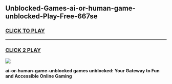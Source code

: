 
## Unblocked-Games-ai-or-human-game-unblocked-Play-Free-667se
<h3>
<a href="https://premium76.site?title=ai-or-human-game-unblocked&ref=09A">CLICK TO PLAY</a></h3>
<hr>

<h3>
<a href="https://premium76.site?title=ai-or-human-game-unblocked&ref=09A">CLICK 2 PLAY</a>
  
</h3>

<a href="https://premium76.site?title=ai-or-human-game-unblocked&ref=09A"><img src="https://clearcache.store/games.png"></a>


**ai-or-human-game-unblocked games unblocked: Your Gateway to Fun and Accessible Online Gaming**
